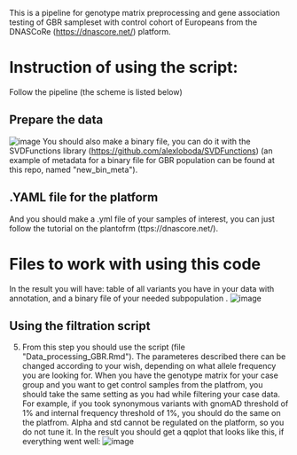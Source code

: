 This is a pipeline for genotype matrix preprocessing and gene association testing of GBR sampleset with control cohort of Europeans from the DNASCoRe (https://dnascore.net/) platform.
# Instruction of using the script:
Follow the pipeline (the scheme is listed below)
## Prepare the data
   ![image](https://github.com/user-attachments/assets/aa11fb56-e0e5-44d7-8b14-ec523fbf892a)
You should also make a binary file, you can do it with the SVDFunctions library (https://github.com/alexloboda/SVDFunctions) (an example of metadata for a binary file for GBR population can be found at this repo, named "new_bin_meta").
## .YAML file for the platform
And you should make a .yml file of your samples of interest, you can just follow the tutorial on the plantofrm (ttps://dnascore.net/).
# Files to work with using this code
In the result you will have: table of all variants you have in your data with annotation, and a binary file of your needed subpopulation .
   ![image](https://github.com/user-attachments/assets/8bfb77ce-a549-45fd-b3ad-36e7e0cfc5d0)
## Using the filtration script 
5) From this step you should use the script (file "Data_processing_GBR.Rmd"). The parameteres described there can be changed according to your wish, depending on what allele frequency you are looking for.
When you have the genotype matrix for your case group and you want to get control samples from the platfrom, you should take the same setting as you had while filtering your case data. For example, if you took synonymous variants with gnomAD threshold of 1% and internal frequency threshold of 1%, you should do the same on the platfrom. Alpha and std cannot be regulated on the platform, so you do not tune it.
In the result you should get a qqplot that looks like this, if everything went well:
![image](https://github.com/user-attachments/assets/4669ce7e-073a-4187-b677-89fa165b48ee)

